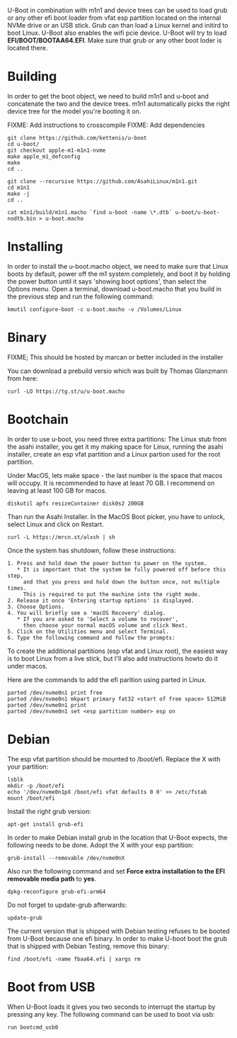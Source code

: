 U-Boot in combination with m1n1 and device trees can be used to load grub or
any other efi boot loader from vfat esp partition located on the internal NVMe drive
or an USB stick. Grub can than load a Linux kernel and initird to boot Linux. U-Boot
also enables the wifi pcie device. U-Boot will try to load **EFI/BOOT/BOOTAA64.EFI**.
Make sure that grub or any other boot loder is located there.

# Building
In order to get the boot object, we need to build m1n1 and u-boot and
concatenate the two and the device trees. m1n1 automatically picks the
right device tree for the model you're booting it on.

FIXME: Add instructions to crosscompile
FIXME: Add dependencies

```
git clone https://github.com/kettenis/u-boot
cd u-boot/
git checkout apple-m1-m1n1-nvme
make apple_m1_defconfig
make
cd ..

git clone --recursive https://github.com/AsahiLinux/m1n1.git
cd m1n1
make -j
cd ..

cat m1n1/build/m1n1.macho `find u-boot -name \*.dtb` u-boot/u-boot-nodtb.bin > u-boot.macho
```

# Installing
In order to install the u-boot.macho object, we need to make sure that Linux
boots by default, power off the m1 system completely, and boot it by holding
the power button until it says 'showing boot options', than select the Options
menu. Open a terminal, download u-boot.macho that you build in the previous
step and run the following command:

```
kmutil configure-boot -c u-boot.macho -v /Volumes/Linux
```

# Binary

FIXME; This should be hosted by marcan or better included in the installer

You can download a prebuild versio which was built by Thomas Glanzmann from here:
```
curl -LO https://tg.st/u/u-boot.macho
```

# Bootchain

In order to use u-boot, you need three extra partitions: The Linux stub from
the asahi installer, you get it my making space for Linux, running the asahi
installer, create an esp vfat partition and a Linux partion used for the root
partition.

Under MacOS, lets make space - the last number is the space that macos will
occupy. It is recommended to have at least 70 GB. I recommend on leaving at
least 100 GB for macos.
```
diskutil apfs resizeContainer disk0s2 200GB
```

Than run the Asahi Installer. In the MacOS Boot picker, you have to unlock,
select Linux and click on Restart.

```
curl -L https://mrcn.st/alxsh | sh
```

Once the system has shutdown, follow these instructions:
```
1. Press and hold down the power button to power on the system.
   * It is important that the system be fully powered off before this step,
     and that you press and hold down the button once, not multiple times.
     This is required to put the machine into the right mode.
2. Release it once 'Entering startup options' is displayed.
3. Choose Options.
4. You will briefly see a 'macOS Recovery' dialog.
   * If you are asked to 'Select a volume to recover',
     then choose your normal macOS volume and click Next.
5. Click on the Utilities menu and select Terminal.
6. Type the following command and follow the prompts:
```

To create the additional partitions (esp vfat and Linux root), the easiest way
is to boot Linux from a live stick, but I'll also add instructions howto do it
under macos.

Here are the commands to add the efi parition using parted in Linux.

```
parted /dev/nvme0n1 print free
parted /dev/nvme0n1 mkpart primary fat32 <start of free space> 512MiB
parted /dev/nvme0n1 print
parted /dev/nvme0n1 set <esp partition number> esp on
```

# Debian

The esp vfat partition should be mounted to /boot/efi. Replace the X with your partition:

```
lsblk
mkdir -p /boot/efi
echo '/dev/nvme0n1pX /boot/efi vfat defaults 0 0' >> /etc/fstab
mount /boot/efi
```

Install the right grub version:

```
apt-get install grub-efi
```

In order to make Debian install grub in the location that U-Boot expects, the
following needs to be done. Adopt the X with your esp partition:

```
grub-install --removable /dev/nvme0nX
```

Also run the following command and set **Force extra installation to the EFI**
**removable media path** to **yes**.

```
dpkg-reconfigure grub-efi-arm64
```

Do not forget to update-grub afterwards:

```
update-grub
```

The current version that is shipped with Debian testing refuses to be booted from U-Boot
because one efi binary. In order to make U-boot boot the grub that is shipped
with Debian Testing, remove this binary:

```
find /boot/efi -name fbaa64.efi | xargs rm
```

# Boot from USB

When U-Boot loads it gives you two seconds to interrupt the startup by pressing
any key. The following command can be used to boot via usb:

```
run bootcmd_usb0
```
